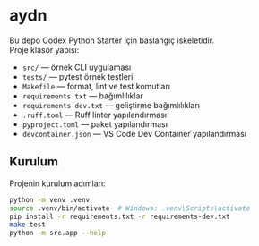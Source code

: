 # aydn  
Bu depo Codex Python Starter için başlangıç iskeletidir.  
Proje klasör yapısı:  
- `src/` — örnek CLI uygulaması  
- `tests/` — pytest örnek testleri  
- `Makefile` — format, lint ve test komutları  
- `requirements.txt` — bağımlılıklar  
- `requirements-dev.txt` — geliştirme bağımlılıkları  
- `.ruff.toml` — Ruff linter yapılandırması  
- `pyproject.toml` — paket yapılandırması  
- `devcontainer.json` — VS Code Dev Container yapılandırması  
  
## Kurulum  
Projenin kurulum adımları:  
  
```bash  
python -m venv .venv  
source .venv/bin/activate  # Windows: .venv\Scripts\activate  
pip install -r requirements.txt -r requirements-dev.txt  
make test  
python -m src.app --help  
```
